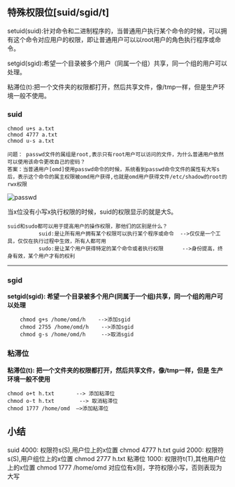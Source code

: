 ## 特殊权限位[suid/sgid/t]

setuid(suid):针对命令和二进制程序的，当普通用户执行某个命令的时候，可以拥有这个命令对应用户的权限，即让普通用户可以以root用户的角色执行程序或命令。

setgid(sgid):希望一个目录被多个用户（同属一个组）共享，同一个组的用户可以处理。

粘滞位(t):把一个文件夹的权限都打开，然后共享文件，像/tmp一样，但是生产环境一般不使用。

### suid

```
chmod u+s a.txt
chmod 4777 a.txt
chmod u-s a.txt
```

```
问题： passwd文件的属组是root,表示只有root用户可以访问的文件，为什么普通用户依然可以使用该命令更改自己的密码？
答案：当普通用户[omd]使用passwd命令的时候，系统看到passwd命令文件的属性有大写s后，表示这个命令的属主权限被omd用户获得,也就是omd用户获得文件/etc/shadow的root的rwx权限
```

![passwd](https://yunbingh.oss-cn-beijing.aliyuncs.com/img/20200629185405.png)



当x位没有小写x执行权限的时候，suid的权限显示的就是大S。

```
suid和sudo都可以用于提高用户的操作权限，那他们的区别是什么？
          suid:是让所有用户拥有某个权限可以执行某个程序或命令  -->仅仅是一个工具，仅仅在执行过程中生效，所有人都可用
          sudo:是让某个用户获得特定的某个命令或者执行权限      -->身份提高，终身有效，某个用户才有的权利
```

---

### sgid

**setgid(sgid): 希望一个目录被多个用户(同属于一个组)共享，同一个组的用户可以处理**

```
    chmod g+s /home/omd/h    -->添加sgid
    chmod 2755 /home/omd/h    -->添加sgid
    chmod g-s /home/omd/h     -->取消sgid

```

### 粘滞位

**粘滞位(t): 把一个文件夹的权限都打开，然后共享文件，像/tmp一样，但是 生产环境一般不使用** 

```
chmod o+t h.txt       --> 添加粘滞位
chmod o-t h.txt        --> 取消粘滞位
chmod 1777 /home/omd  –>添加粘滞位
```



## 小结

suid 4000: 权限符s(S),用户位上的x位置 chmod 4777 h.txt
guid 2000: 权限符s(S),用户组位上的x位置 chmod 2777 h.txt
粘滞位 1000: 权限符t(T),其他用户位上的x位置 chmod 1777 /home/omd
  对应位有x则，字符权限小写，否则表现为大写